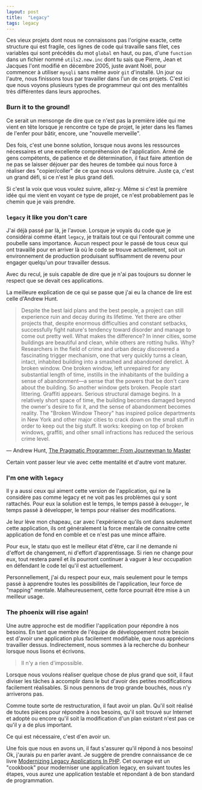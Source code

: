 ```yaml
---
layout: post
title:  "Legacy"
tags: legacy
---
```


Ces vieux projets dont nous ne connaissons pas l'origine exacte, cette structure qui est fragile, ces lignes de code qui travaille sans filet, ces variables qui sont précédés du mot `global` en haut, ou pas, d'une `function` dans un fichier nommé `utils2.new.inc` dont tu sais que Pierre, Jean et Jacques l'ont modifié en décembre 2005, juste avant Noël, pour commencer à utiliser `mysqli` sans même avoir `git` d'installé. Un jour ou l'autre, nous finissons tous par travailler dans l'un de ces projets. C'est ici que nous voyons plusieurs types de programmeur qui ont des mentalités très différentes dans leurs approches.

### Burn it to the ground!
Ce serait un mensonge de dire que ce n'est pas la première idée qui me vient en tête lorsque je rencontre ce type de projet, le jeter dans les flames de l'enfer pour bâtir, encore, une "nouvelle merveille".

Des fois, c'est une bonne solution, lorsque nous avons les ressources nécessaires et une excellente compréhension de l'application. Armé de gens compétents, de patience et de détermination, il faut faire attention de ne pas se laisser déjouer par des heures de tombée qui nous force à réaliser des "copier/coller" de ce que nous voulons détruire. Juste ça, c'est un grand défi, si ce n'est le plus grand défi.

Si c'est la voix que vous voulez suivre, allez-y. Même si c'est la première idée qui me vient en voyant ce type de projet, ce n'est probablement pas le chemin que je vais prendre.


### `legacy` it like you don't care
J'ai déjà passé par là, je l'avoue. Lorsque je voyais du code que je considérai comme étant `legacy`, je traitais tout ce qui l'entourait comme une poubelle sans importance. Aucun respect pour le passé de tous ceux qui ont travaillé pour en arriver là où le code se trouve actuellement, soit un environnement de production produisant suffisamment de revenu pour engager quelqu'un pour travailler dessus.

Avec du recul, je suis capable de dire que je n'ai pas toujours su donner le respect que se devait ces applications.

La meilleure explication de ce qui se passe que j'ai eu la chance de lire est celle d'Andrew Hunt.

> Despite the best laid plans and the best people, a project can still experience ruin and decay during its lifetime. Yet there are other projects that, despite enormous difficulties and constant setbacks, successfully fight nature's tendency toward disorder and manage to come out pretty well. What makes the difference? In inner cities, some buildings are beautiful and clean, while others are rotting hulks. Why? Researchers in the field of crime and urban decay discovered a fascinating trigger mechanism, one that very quickly turns a clean, intact, inhabited building into a smashed and abandoned derelict. A broken window. One broken window, left unrepaired for any substantial length of time, instills in the inhabitants of the building a sense of abandonment—a sense that the powers that be don't care about the building. So another window gets broken. People start littering. Graffiti appears. Serious structural damage begins. In a relatively short space of time, the building becomes damaged beyond the owner's desire to fix it, and the sense of abandonment becomes reality. The "Broken Window Theory" has inspired police departments in New York and other major cities to crack down on the small stuff in order to keep out the big stuff. It works: keeping on top of broken windows, graffiti, and other small infractions has reduced the serious crime level.
>
― Andrew Hunt, [The Pragmatic Programmer: From Journeyman to Master](https://www.goodreads.com/book/show/4099.The_Pragmatic_Programmer)

Certain vont passer leur vie avec cette mentalité et d'autre vont maturer.


### I'm one with `legacy`
Il y a aussi ceux qui aiment cette version de l'application, qui ne la considère pas comme legacy et ne voit pas les problèmes qui y sont rattachés. Pour eux la solution est le temps, le temps passé à `debugger`, le temps passé à développer, le temps pour réaliser des modifications.

Je leur lève mon chapeau, car avec l'expérience qu'ils ont dans seulement cette application, ils ont généralement la force mentale de connaitre cette application de fond en comble et ce n'est pas une mince affaire.

Pour eux, le statu quo est le meilleur état d'être, car il ne demande ni d'effort de changement, ni d'effort d'apprentissage. Si rien ne change pour eux, tout restera pareil et ils pourront continuer à vaguer à leur occupation en défendant le code tel qu'il est actuellement.

Personnellement, j'ai du respect pour eux, mais seulement pour le temps passé à apprendre toutes les possibilités de l'application, leur force de "mapping" mentale. Malheureusement, cette force pourrait être mise à un meilleur usage.


### The phoenix will rise again!
Une autre approche est de modifier l'application pour répondre à nos besoins. En tant que membre de l'équipe de développement notre besoin est d'avoir une application plus facilement modifiable, que nous apprécions travailler dessus. Indirectement, nous sommes à la recherche du bonheur lorsque nous lisons et écrivons.

> Il n'y a rien d'impossible.

Lorsque nous voulons réaliser quelque chose de plus grand que soit, il faut diviser les tâches à accomplir dans le but d'avoir des petites modifications facilement réalisables. Si nous pennons de trop grande bouchés, nous n'y arriverons pas.

Comme toute sorte de restructuration, il faut avoir un plan. Qu'il soit réalisé de toutes pièces pour répondre à nos besoins, qu'il soit trouvé sur Internet et adopté ou encore qu'il soit la modification d'un plan existant n'est pas ce qu'il y a de plus important.

Ce qui est nécessaire, c'est d'en avoir un.

Une fois que nous en avons un, il faut s'assurer qu'il répond à nos besoins! Ok, j'aurais pu en parler avant. Je suggère de prendre connaissance de ce livre [Modernizing Legacy Applications In PHP](https://leanpub.com/mlaphp). Cet ouvrage est un "cookbook" pour moderniser une application legacy, en suivant toutes les étapes, vous aurez une application testable et répondant à de bon standard de programmation.
